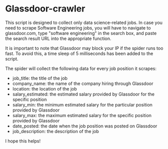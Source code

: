 # Glassdoor-crawler

This script is designed to collect only data science-related jobs. In case you need to scrape Software Engineering jobs, you will have to navigate to glassdoor.com, type "software engineering" in the search box, and paste the search result URL into the appropriate function.

It is important to note that Glassdoor may block your IP if the spider runs too fast. To avoid this, a time sleep of 5 milliseconds has been added to the script. 

The spider will collect the following data for every job position it scrapes: 
- job_title: the title of the job
- company_name: the name of the company hiring through Glassdoor
- location: the location of the job
- salary_estimated: the estimated salary provided by Glassdoor for the specific position
- salary_min: the minimum estimated salary for the particular position provided by Glassdoor
- salary_max: the maximum estimated salary for the specific position provided by Glassdoor
- date_posted: the date when the job position was posted on Glassdoor
- job_description: the description of the job

I hope this helps!
